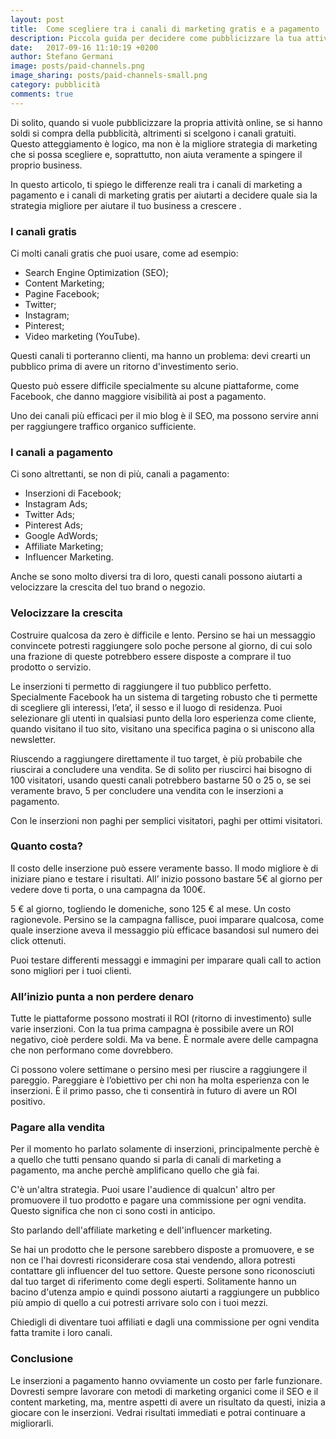```yaml
---
layout: post
title:  Come scegliere tra i canali di marketing gratis e a pagamento
description: Piccola guida per decidere come pubblicizzare la tua attività
date:   2017-09-16 11:10:19 +0200
author: Stefano Germani
image: posts/paid-channels.png
image_sharing: posts/paid-channels-small.png
category: pubblicità
comments: true
---
```


Di solito, quando si vuole pubblicizzare la propria attività online, se si hanno soldi si compra della pubblicità, altrimenti si scelgono i canali gratuiti. Questo atteggiamento è logico, ma non è la migliore strategia di marketing che si possa scegliere e, soprattutto, non aiuta veramente a spingere il proprio business.

In questo articolo, ti spiego le differenze reali tra i canali di marketing a pagamento e i canali di marketing gratis per aiutarti a decidere quale sia la strategia migliore per aiutare il tuo business a crescere .


### I canali gratis

Ci molti canali gratis che puoi usare, come ad esempio:

* Search Engine Optimization (SEO);
* Content Marketing;
* Pagine Facebook;
* Twitter;
* Instagram;
* Pinterest;
* Video marketing (YouTube).

Questi canali ti porteranno clienti, ma hanno un problema: devi crearti un pubblico prima di avere un ritorno d'investimento serio.

Questo può essere difficile specialmente su alcune piattaforme, come Facebook, che danno maggiore visibilità ai post a pagamento.

Uno dei canali più efficaci per il mio blog è il SEO, ma possono servire anni per raggiungere traffico organico sufficiente.

### I canali a pagamento

Ci sono altrettanti, se non di più, canali a pagamento:

* Inserzioni di Facebook;
* Instagram Ads;
* Twitter Ads;
* Pinterest Ads;
* Google AdWords;
* Affiliate Marketing;
* Influencer Marketing.

Anche se sono molto diversi tra di loro, questi canali possono aiutarti a velocizzare la crescita del tuo brand o negozio.

### Velocizzare la crescita

Costruire qualcosa da zero è difficile e lento. Persino se hai un messaggio convincete potresti raggiungere solo poche persone al giorno, di cui solo una frazione di queste potrebbero essere disposte a comprare il tuo prodotto o servizio.

Le inserzioni ti permetto di raggiungere il tuo pubblico perfetto. Specialmente Facebook ha un sistema di targeting robusto che ti permette di scegliere gli interessi, l’eta’, il sesso e il luogo di residenza. Puoi selezionare gli utenti in qualsiasi punto della loro esperienza come cliente, quando visitano il tuo sito, visitano una specifica pagina o si uniscono alla newsletter.

Riuscendo a raggiungere direttamente il tuo target, è più probabile che riuscirai a concludere una vendita. Se di solito per riuscirci hai bisogno di 100 visitatori, usando questi canali potrebbero bastarne 50 o 25 o, se sei veramente bravo, 5 per concludere una vendita con le inserzioni a pagamento.

Con le inserzioni non paghi per semplici visitatori, paghi per ottimi visitatori.

### Quanto costa?

Il costo delle inserzione può essere veramente basso. Il modo migliore è di iniziare piano e testare i risultati. All’ inizio possono bastare 5€ al giorno per vedere dove ti porta, o una campagna da 100€.

5 € al giorno, togliendo le domeniche, sono 125 € al mese. Un costo ragionevole. Persino se la campagna fallisce, puoi imparare qualcosa, come quale inserzione aveva il messaggio più efficace basandosi sul numero dei click ottenuti.

Puoi testare differenti messaggi e immagini per imparare quali call to action sono migliori per i tuoi clienti.

### All’inizio punta a non perdere denaro

Tutte le piattaforme possono mostrati il ROI (ritorno di investimento) sulle varie inserzioni. Con la tua prima campagna è possibile avere un ROI negativo, cioè perdere soldi. Ma va bene. È normale avere delle campagna che non performano come dovrebbero.

Ci possono volere settimane o persino mesi per riuscire a raggiungere il pareggio. Pareggiare è l’obiettivo per chi non ha molta esperienza con le inserzioni. È il primo passo, che ti consentirà in futuro di avere un ROI positivo.

### Pagare alla vendita

Per il momento ho parlato solamente di inserzioni, principalmente perchè è a quello che tutti pensano quando si parla di canali di marketing a pagamento, ma anche perchè amplificano quello che già fai.

C'è un'altra strategia. Puoi usare l'audience di qualcun' altro per promuovere il tuo prodotto e pagare una commissione per ogni vendita. Questo significa che non ci sono costi in anticipo.

Sto parlando dell'affiliate marketing e dell'influencer marketing.

Se hai un prodotto che le persone sarebbero disposte a promuovere, e se non ce l'hai dovresti riconsiderare cosa stai vendendo, allora potresti contattare gli influencer del tuo settore. Queste persone sono riconosciuti dal tuo target di riferimento come degli esperti. Solitamente hanno un bacino d'utenza ampio e quindi possono aiutarti a raggiungere un pubblico più ampio di quello a cui potresti arrivare solo con i tuoi mezzi.

Chiedigli di diventare tuoi affiliati e dagli una commissione per ogni vendita fatta tramite i loro canali.

### Conclusione

Le inserzioni a pagamento hanno ovviamente un costo per farle funzionare. Dovresti sempre lavorare con metodi di marketing organici come il SEO e il content marketing, ma, mentre aspetti di avere un risultato da questi, inizia a giocare con le inserzioni. Vedrai risultati immediati e potrai continuare a migliorarli.
